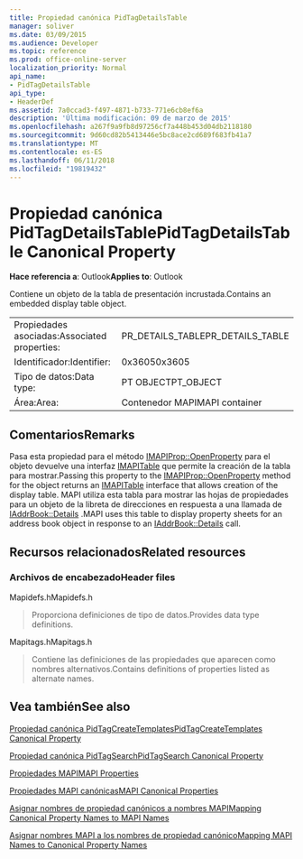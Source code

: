 ```yaml
---
title: Propiedad canónica PidTagDetailsTable
manager: soliver
ms.date: 03/09/2015
ms.audience: Developer
ms.topic: reference
ms.prod: office-online-server
localization_priority: Normal
api_name:
- PidTagDetailsTable
api_type:
- HeaderDef
ms.assetid: 7a0ccad3-f497-4871-b733-771e6cb8ef6a
description: 'Última modificación: 09 de marzo de 2015'
ms.openlocfilehash: a267f9a9fb8d97256cf7a448b453d04db2118180
ms.sourcegitcommit: 9d60cd82b5413446e5bc8ace2cd689f683fb41a7
ms.translationtype: MT
ms.contentlocale: es-ES
ms.lasthandoff: 06/11/2018
ms.locfileid: "19819432"
---
```

# <a name="pidtagdetailstable-canonical-property"></a><span data-ttu-id="c1eca-103">Propiedad canónica PidTagDetailsTable</span><span class="sxs-lookup"><span data-stu-id="c1eca-103">PidTagDetailsTable Canonical Property</span></span>

  
  
<span data-ttu-id="c1eca-104">**Hace referencia a**: Outlook</span><span class="sxs-lookup"><span data-stu-id="c1eca-104">**Applies to**: Outlook</span></span> 
  
<span data-ttu-id="c1eca-105">Contiene un objeto de la tabla de presentación incrustada.</span><span class="sxs-lookup"><span data-stu-id="c1eca-105">Contains an embedded display table object.</span></span>
  
|||
|:-----|:-----|
|<span data-ttu-id="c1eca-106">Propiedades asociadas:</span><span class="sxs-lookup"><span data-stu-id="c1eca-106">Associated properties:</span></span>  <br/> |<span data-ttu-id="c1eca-107">PR_DETAILS_TABLE</span><span class="sxs-lookup"><span data-stu-id="c1eca-107">PR_DETAILS_TABLE</span></span>  <br/> |
|<span data-ttu-id="c1eca-108">Identificador:</span><span class="sxs-lookup"><span data-stu-id="c1eca-108">Identifier:</span></span>  <br/> |<span data-ttu-id="c1eca-109">0x3605</span><span class="sxs-lookup"><span data-stu-id="c1eca-109">0x3605</span></span>  <br/> |
|<span data-ttu-id="c1eca-110">Tipo de datos:</span><span class="sxs-lookup"><span data-stu-id="c1eca-110">Data type:</span></span>  <br/> |<span data-ttu-id="c1eca-111">PT OBJECT</span><span class="sxs-lookup"><span data-stu-id="c1eca-111">PT_OBJECT</span></span>  <br/> |
|<span data-ttu-id="c1eca-112">Área:</span><span class="sxs-lookup"><span data-stu-id="c1eca-112">Area:</span></span>  <br/> |<span data-ttu-id="c1eca-113">Contenedor MAPI</span><span class="sxs-lookup"><span data-stu-id="c1eca-113">MAPI container</span></span>  <br/> |
   
## <a name="remarks"></a><span data-ttu-id="c1eca-114">Comentarios</span><span class="sxs-lookup"><span data-stu-id="c1eca-114">Remarks</span></span>

<span data-ttu-id="c1eca-115">Pasa esta propiedad para el método [IMAPIProp::OpenProperty](imapiprop-openproperty.md) para el objeto devuelve una interfaz [IMAPITable](imapitableiunknown.md) que permite la creación de la tabla para mostrar.</span><span class="sxs-lookup"><span data-stu-id="c1eca-115">Passing this property to the [IMAPIProp::OpenProperty](imapiprop-openproperty.md) method for the object returns an [IMAPITable](imapitableiunknown.md) interface that allows creation of the display table.</span></span> <span data-ttu-id="c1eca-116">MAPI utiliza esta tabla para mostrar las hojas de propiedades para un objeto de la libreta de direcciones en respuesta a una llamada de [IAddrBook::Details](iaddrbook-details.md) .</span><span class="sxs-lookup"><span data-stu-id="c1eca-116">MAPI uses this table to display property sheets for an address book object in response to an [IAddrBook::Details](iaddrbook-details.md) call.</span></span> 
  
## <a name="related-resources"></a><span data-ttu-id="c1eca-117">Recursos relacionados</span><span class="sxs-lookup"><span data-stu-id="c1eca-117">Related resources</span></span>

### <a name="header-files"></a><span data-ttu-id="c1eca-118">Archivos de encabezado</span><span class="sxs-lookup"><span data-stu-id="c1eca-118">Header files</span></span>

<span data-ttu-id="c1eca-119">Mapidefs.h</span><span class="sxs-lookup"><span data-stu-id="c1eca-119">Mapidefs.h</span></span>
  
> <span data-ttu-id="c1eca-120">Proporciona definiciones de tipo de datos.</span><span class="sxs-lookup"><span data-stu-id="c1eca-120">Provides data type definitions.</span></span>
    
<span data-ttu-id="c1eca-121">Mapitags.h</span><span class="sxs-lookup"><span data-stu-id="c1eca-121">Mapitags.h</span></span>
  
> <span data-ttu-id="c1eca-122">Contiene las definiciones de las propiedades que aparecen como nombres alternativos.</span><span class="sxs-lookup"><span data-stu-id="c1eca-122">Contains definitions of properties listed as alternate names.</span></span>
    
## <a name="see-also"></a><span data-ttu-id="c1eca-123">Vea también</span><span class="sxs-lookup"><span data-stu-id="c1eca-123">See also</span></span>



[<span data-ttu-id="c1eca-124">Propiedad canónica PidTagCreateTemplates</span><span class="sxs-lookup"><span data-stu-id="c1eca-124">PidTagCreateTemplates Canonical Property</span></span>](pidtagcreatetemplates-canonical-property.md)
  
[<span data-ttu-id="c1eca-125">Propiedad canónica PidTagSearch</span><span class="sxs-lookup"><span data-stu-id="c1eca-125">PidTagSearch Canonical Property</span></span>](pidtagsearch-canonical-property.md)


[<span data-ttu-id="c1eca-126">Propiedades MAPI</span><span class="sxs-lookup"><span data-stu-id="c1eca-126">MAPI Properties</span></span>](mapi-properties.md)
  
[<span data-ttu-id="c1eca-127">Propiedades MAPI canónicas</span><span class="sxs-lookup"><span data-stu-id="c1eca-127">MAPI Canonical Properties</span></span>](mapi-canonical-properties.md)
  
[<span data-ttu-id="c1eca-128">Asignar nombres de propiedad canónicos a nombres MAPI</span><span class="sxs-lookup"><span data-stu-id="c1eca-128">Mapping Canonical Property Names to MAPI Names</span></span>](mapping-canonical-property-names-to-mapi-names.md)
  
[<span data-ttu-id="c1eca-129">Asignar nombres MAPI a los nombres de propiedad canónico</span><span class="sxs-lookup"><span data-stu-id="c1eca-129">Mapping MAPI Names to Canonical Property Names</span></span>](mapping-mapi-names-to-canonical-property-names.md)

